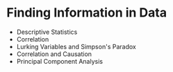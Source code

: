 # Finding Information in Data

* Descriptive Statistics
* Correlation
* Lurking Variables and Simpson's Paradox
* Correlation and Causation
* Principal Component Analysis
